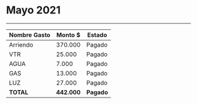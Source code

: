 # Mayo 2021
----

| Nombre Gasto  | Monto $  | Estado |
|---|---|--|
|   Arriendo | 370.000   |  Pagado | 
|  VTR  |      25.000 | Pagado | 
|   AGUA |   7.000|  Pagado | 
|   GAS |   13.000| Pagado | 
|   LUZ |   27.000|   Pagado | 
 **TOTAL** |  **442.000**    | **Pagado**